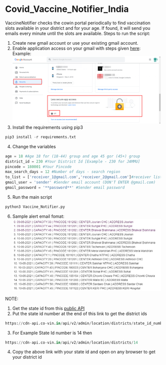 # Covid_Vaccine_Notifier_India
VaccineNotifier checks the cowin portal periodically to find vaccination slots available in your district and for your age. If found, it will send you emails every minute until the slots are available.
Steps to run the script:
1. Create new gmail account or use your existing gmail account.
2. Enable application access on your gmail with steps given [here](https://support.google.com/accounts/answer/185833?p=InvalidSecondFactor&visit_id=637554658548216477-2576856839&rd=1):\
Example:
![alt text](https://github.com/shlsharma/Covid_Vaccine_Notifier_India/blob/main/Images/less_secure_app_access.png)
3. Install the requirements using pip3
```python
pip3 install -r requirements.txt
```
4. Change the variables
```python
age = 18 #Age 18 for (18-44) group and age 45 gor (45+) group
district_id = 230 #Your District Id [Example - 230 for JAMMU]
pincode = 180001 #Your Pincode
max_search_days = 12 #Number of days - search region
to_list = ['receiver_1@gmail.com','receiver_2@gmail.com']#receiver list
gmail_user = 'sender' #Sender email account (DON'T ENTER @gmail.com)
gmail_password = '**password**' #Sender email password 
```
5. Run the main script
```python
python3 Vaccine_Notifier.py
```
6. Sample alert email fomat:\
![alt_text](https://github.com/shlsharma/Covid_Vaccine_Notifier_India/blob/main/Images/email.jpg)

NOTE:
1. Get the state id from this [public API](https://cdn-api.co-vin.in/api/v2/admin/location/states)
2. Put the state id number at the end of this link to get the district ids
```python
https://cdn-api.co-vin.in/api/v2/admin/location/districts/state_id_number
```
3. For Example State Id number is 14 then 
```python
https://cdn-api.co-vin.in/api/v2/admin/location/districts/14
```
4. Copy the above link with your state id and open on any browser to get your district id

